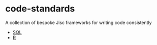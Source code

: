 # code-standards
A collection of bespoke Jisc frameworks for writing code consistently


- [SQL](https://github.com/alexlastoriabutlerjisc/code-standards/blob/main/sql-standards.md)
- [R](https://github.com/alexlastoriabutlerjisc/code-standards/blob/main/r-standards.md)
